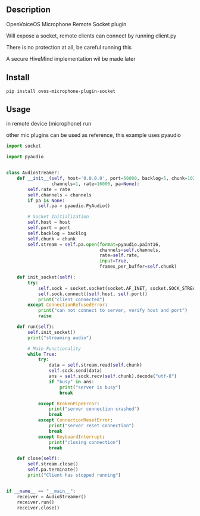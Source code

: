 ## Description

OpenVoiceOS Microphone Remote Socket plugin

Will expose a socket, remote clients can connect by running client.py

There is no protection at all, be careful running this

A secure HiveMind implementation wil be made later

## Install

`pip install ovos-microphone-plugin-socket`


## Usage

in remote device (microphone) run

other mic plugins can be used as reference, this example uses pyaudio

```python
import socket

import pyaudio


class AudioStreamer:
    def __init__(self, host='0.0.0.0', port=50000, backlog=5, chunk=1024,
                 channels=1, rate=16000, pa=None):
        self.rate = rate
        self.channels = channels
        if pa is None:
            self.pa = pyaudio.PyAudio()

        # Socket Initialization
        self.host = host
        self.port = port
        self.backlog = backlog
        self.chunk = chunk
        self.stream = self.pa.open(format=pyaudio.paInt16,
                                   channels=self.channels,
                                   rate=self.rate,
                                   input=True,
                                   frames_per_buffer=self.chunk)

    def init_socket(self):
        try:
            self.sock = socket.socket(socket.AF_INET, socket.SOCK_STREAM)
            self.sock.connect((self.host, self.port))
            print("client connected")
        except ConnectionRefusedError:
            print("can not connect to server, verify host and port")
            raise

    def run(self):
        self.init_socket()
        print("streaming audio")

        # Main Functionality
        while True:
            try:
                data = self.stream.read(self.chunk)
                self.sock.send(data)
                ans = self.sock.recv(self.chunk).decode("utf-8")
                if "busy" in ans:
                    print("server is busy")
                    break

            except BrokenPipeError:
                print("server connection crashed")
                break
            except ConnectionResetError:
                print("server reset connection")
                break
            except KeyboardInterrupt:
                print("closing connection")
                break

    def close(self):
        self.stream.close()
        self.pa.terminate()
        print("Client has stopped running")


if __name__ == "__main__":
    receiver = AudioStreamer()
    receiver.run()
    receiver.close()
```